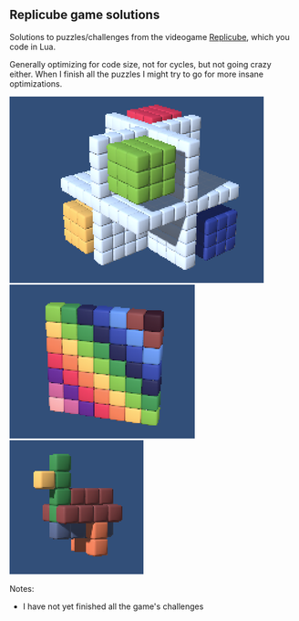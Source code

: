 ## Replicube game solutions

Solutions to puzzles/challenges from the videogame [Replicube](https://store.steampowered.com/app/3401490/Replicube/), which you code in Lua.

Generally optimizing for code size, not for cycles, but not going crazy either. When I finish all the puzzles I might try to go for more insane optimizations.


![](tutorial-projects/7-importance-of-end.png)
![](intro-challenges-1/6-angled-rainbow.png)
![](alice-creations-01/3-tiny-duck.png)


Notes:

- I have not yet finished all the game's challenges
